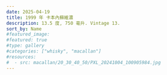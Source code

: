 ```yaml
---
date: 2025-04-19
title: 1999 年 卡本內蘇維濃
description: 13.5 度, 750 毫升. Vintage 13.
sort_by: Name
#featured_image: 
#featured: true
#type: gallery
#categories: ["whisky", "macallan"]
#resources:
#  - src: macallan/20_30_40_50/PXL_20241004_100905984.jpg
---
```

